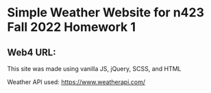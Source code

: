 # Simple Weather Website for n423 Fall 2022 Homework 1

## Web4 URL:

This site was made using vanilla JS, jQuery, SCSS, and HTML

Weather API used: https://www.weatherapi.com/
